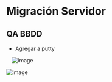 
# Migración Servidor

## QA BBDD

+ Agregar a putty

 
 ![image](https://github.com/user-attachments/assets/100e0b07-3e9a-4e70-9f9c-c7f0f2718d29)

 ![image](https://github.com/user-attachments/assets/77784cc9-6a0a-4a92-8557-007bcaad3217)



